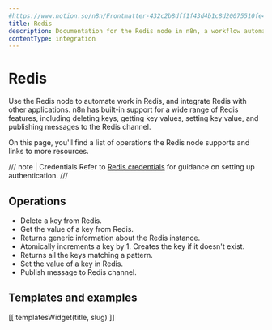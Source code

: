 ```yaml
---
#https://www.notion.so/n8n/Frontmatter-432c2b8dff1f43d4b1c8d20075510fe4
title: Redis
description: Documentation for the Redis node in n8n, a workflow automation platform. Includes details of operations and configuration, and links to examples and credentials information.
contentType: integration
---
```


# Redis

Use the Redis node to automate work in Redis, and integrate Redis with other applications. n8n has built-in support for a wide range of Redis features, including deleting keys, getting key values, setting key value, and publishing messages to the Redis channel.  

On this page, you'll find a list of operations the Redis node supports and links to more resources.

/// note | Credentials
Refer to [Redis credentials](/integrations/builtin/credentials/redis/) for guidance on setting up authentication. 
///

## Operations

* Delete a key from Redis.
* Get the value of a key from Redis.
* Returns generic information about the Redis instance.
* Atomically increments a key by 1. Creates the key if it doesn't exist.
* Returns all the keys matching a pattern.
* Set the value of a key in Redis.
* Publish message to Redis channel.

## Templates and examples

<!-- see https://www.notion.so/n8n/Pull-in-templates-for-the-integrations-pages-37c716837b804d30a33b47475f6e3780 -->
[[ templatesWidget(title, slug) ]]
